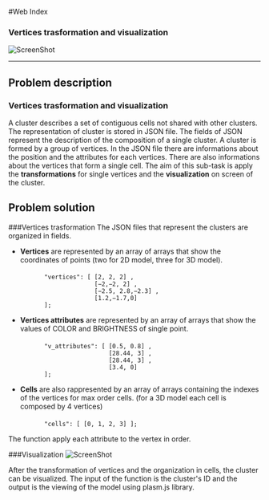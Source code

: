 #Web Index
### Vertices trasformation and visualization
![ScreenShot](https://raw.github.com/cvdlab-bio/webindex/cannaviccio_dev_branch/slides%20Cannaviccio/image.png)
- - -
## Problem description

### Vertices trasformation and visualization
A cluster describes a set of contiguous cells not shared with other clusters.
The representation of cluster is stored in JSON file. The fields of JSON represent the description of the composition of a single cluster.
A cluster is formed by a group of vertices. In the JSON file there are informations about the position and the attributes for each vertices. There are also informations about the vertices that form a single cell.
The aim of this sub-task is apply the <b>transformations</b> for single vertices and the <b>visualization</b> on screen of the cluster.

## Problem solution

###Vertices trasformation
The JSON files that represent the clusters are organized in fields. 
- <b>Vertices</b> are represented by an array of arrays that show the coordinates of points (two for 2D model, three for 3D model).

#### 
              "vertices": [ [2, 2, 2] , 
                            [−2,−2, 2] , 
                            [−2.5, 2.8,−2.3] , 
                            [1.2,−1.7,0] 
              ];

- <b>Vertices attributes</b> are represented by an array of arrays that show the values of COLOR and BRIGHTNESS of single point.

####
              "v_attributes": [ [0.5, 0.8] ,
                                [28.44, 3] , 
                                [28.44, 3] , 
                                [3.4, 0] 
              ];

- <b>Cells</b> are also rappresented by an array of arrays containing the indexes of the vertices for max order cells.
  (for a 3D model each cell is composed by 4 vertices)

####
              "cells": [ [0, 1, 2, 3] ];

The function apply each attribute to the vertex in order.

###Visualization
![ScreenShot](https://raw.github.com/cvdlab-bio/webindex/cannaviccio_dev_branch/slides%20Cannaviccio/image2.png)

After the transformation of vertices and the organization in cells, the cluster can be visualized. The input of the function is the cluster's ID and the output is the viewing of the model using plasm.js library.


